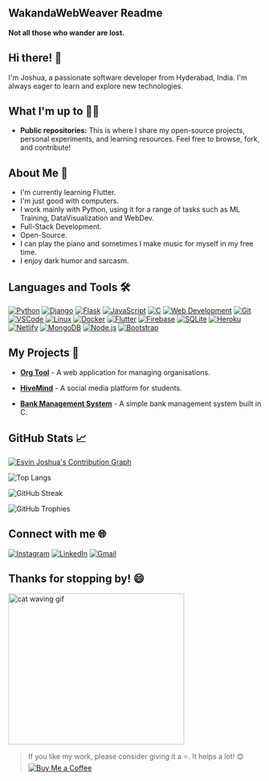 ## WakandaWebWeaver Readme

**Not all those who wander are lost.**

## Hi there! 👋

I'm Joshua, a passionate software developer from Hyderabad, India. I'm always eager to learn and explore new technologies.

## What I'm up to 👨‍💻

- **Public repositories:** This is where I share my open-source projects, personal experiments, and learning resources. Feel free to browse, fork, and contribute!

## About Me 🚀

- I'm currently learning Flutter.
- I'm just good with computers.
- I work mainly with Python, using it for a range of tasks such as ML Training, DataVisualization and WebDev.
- Full-Stack Development.
- Open-Source.
- I can play the piano and sometimes I make music for myself in my free time.
- I enjoy dark humor and sarcasm.

## Languages and Tools 🛠

[![Python](https://img.shields.io/badge/Python-%233776AB.svg?&style=for-the-badge&logo=Python&logoColor=white)](https://www.python.org/)
[![Django](https://img.shields.io/badge/Django-%23092E20.svg?&style=for-the-badge&logo=Django&logoColor=white)](https://www.djangoproject.com/)
[![Flask](https://img.shields.io/badge/Flask-%23000.svg?&style=for-the-badge&logo=Flask&logoColor=white)](https://flask.palletsprojects.com/)
[![JavaScript](https://img.shields.io/badge/JavaScript-%23F7DF1E.svg?&style=for-the-badge&logo=JavaScript&logoColor=black)](https://developer.mozilla.org/en-US/docs/Web/JavaScript)
[![C](https://img.shields.io/badge/C-%23A8B9CC.svg?&style=for-the-badge&logo=C&logoColor=black)](https://www.learn-c.org/)
[![Web Development](https://img.shields.io/badge/Web_Development-%23000000.svg?&style=for-the-badge&logo=web&logoColor=white)](https://developer.mozilla.org/en-US/docs/Learn)
[![Git](https://img.shields.io/badge/Git-%23F05032.svg?&style=for-the-badge&logo=Git&logoColor=white)](https://git-scm.com/)
[![VSCode](https://img.shields.io/badge/VSCode-%23007ACC.svg?&style=for-the-badge&logo=Visual%20Studio%20Code&logoColor=white)](https://code.visualstudio.com/)
[![Linux](https://img.shields.io/badge/Linux-%23FCC624.svg?&style=for-the-badge&logo=Linux&logoColor=black)](https://www.linux.org/)
[![Docker](https://img.shields.io/badge/Docker-%232496ED.svg?&style=for-the-badge&logo=Docker&logoColor=white)](https://www.docker.com/)
[![Flutter](https://img.shields.io/badge/Flutter-%2302569B.svg?&style=for-the-badge&logo=Flutter&logoColor=white)](https://flutter.dev/)
[![Firebase](https://img.shields.io/badge/Firebase-%23FFCA28.svg?&style=for-the-badge&logo=Firebase&logoColor=black)](https://firebase.google.com/)
[![SQLite](https://img.shields.io/badge/SQLite-%23003B57.svg?&style=for-the-badge&logo=SQLite&logoColor=white)](https://www.sqlite.org/index.html)
[![Heroku](https://img.shields.io/badge/Heroku-%23430098.svg?&style=for-the-badge&logo=Heroku&logoColor=white)](https://www.heroku.com/)
[![Netlify](https://img.shields.io/badge/Netlify-%2300C7B7.svg?&style=for-the-badge&logo=Netlify&logoColor=white)](https://www.netlify.com/)
[![MongoDB](https://img.shields.io/badge/MongoDB-%2347A248.svg?&style=for-the-badge&logo=MongoDB&logoColor=white)](https://www.mongodb.com/)
[![Node.js](https://img.shields.io/badge/Node.js-%23339933.svg?&style=for-the-badge&logo=Node.js&logoColor=white)](https://nodejs.org/en/)
[![Bootstrap](https://img.shields.io/badge/Bootstrap-%23563D7C.svg?&style=for-the-badge&logo=Bootstrap&logoColor=white)](https://getbootstrap.com/)

## My Projects 💼

- [**Org Tool**](https://github.com/WakandaWebWeaver/Organisation-Management-Tool) - A web application for managing organisations.

- [**HiveMind**](https://github.com/WakandaWebWeaver/hivemind) - A social media platform for students.

- [**Bank Management System**](https://github.com/WakandaWebWeaver/Bank-Management-System) - A simple bank management system built in C.

## GitHub Stats 📈

[![Esvin Joshua's Contribution Graph](https://github-readme-activity-graph.vercel.app/graph?username=wakandawebweaver&theme=xcode)](https://github.com/wakandawebweaver/github-readme-activity-graph)

![Top Langs](https://github-readme-stats.vercel.app/api/top-langs/?username=wakandawebweaver&layout=compact&theme=radical)

![GitHub Streak](https://github-readme-streak-stats.herokuapp.com/?user=wakandawebweaver&theme=radical)

![GitHub Trophies](https://github-profile-trophy.vercel.app/?username=wakandawebweaver&theme=discord&column=4&margin-w=15&margin-h=15)

## Connect with me 🌐

[![Instagram](https://img.shields.io/badge/Instagram-%23E4405F.svg?&style=for-the-badge&logo=Instagram&logoColor=black)](https://www.instagram.com/__esvinj_._)
[![LinkedIn](https://img.shields.io/badge/LinkedIn-%230077B5.svg?&style=for-the-badge&logo=LinkedIn&logoColor=white)](https://www.linkedin.com/in/esvin-joshua-a84215291/)
[![Gmail](https://img.shields.io/badge/Gmail-%23D14836.svg?&style=for-the-badge&logo=Gmail&logoColor=white)](mailto:Joshua.Esvin312@gmail.com)

## Thanks for stopping by! 😄

<img src="https://media.giphy.com/media/vFKqnCdLPNOKc/giphy.gif" width="350" height="300" alt="cat waving gif" />

> If you like my work, please consider giving it a ⭐️. It helps a lot! 😊
> [![Buy Me a Coffee](https://img.shields.io/badge/Buy%20Me%20a%20Coffee-%23FFDD00.svg?&style=for-the-badge&logo=buy-me-a-coffee&logoColor=black)](https://buymeacoffee.com/joshuaesvin)
